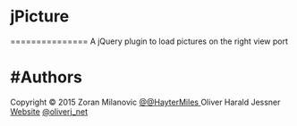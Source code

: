 # jPicture
===============
A jQuery plugin to load pictures on the right view port

#Authors 
==============
Copyright © 2015
Zoran Milanovic  [@@HayterMiles ](https://twitter.com/HayterMiles) 
Oliver Harald Jessner [Website](http://oliverj.net) [@oliverj_net](https://twitter.com/oliverj_net) 
